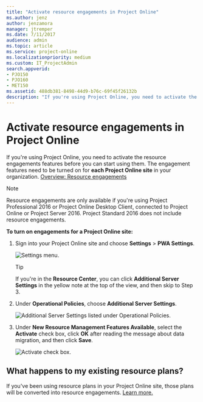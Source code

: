 ```yaml
---
title: "Activate resource engagements in Project Online"
ms.author: jenz
author: jenzamora
manager: jtremper
ms.date: 7/11/2017
audience: admin
ms.topic: article
ms.service: project-online
ms.localizationpriority: medium
ms.custom: IT_ProjectAdmin
search.appverid:
- PJO150
- PJO160
- MET150
ms.assetid: 488db381-8498-44d9-b76c-69f45f26132b
description: "If you're using Project Online, you need to activate the resource engagements features before you can start using them."
---
```


# Activate resource engagements in Project Online

If you're using Project Online, you need to activate the resource engagements features before you can start using them. The engagement features need to be turned on for **each Project Online site** in your organization. [Overview: Resource engagements](https://support.office.com/article/73eefb5a-81fe-42bf-980e-9532b1bdc870)
  
> [!NOTE]
> Resource engagements are only available if you're using Project Professional 2016 or Project Online Desktop Client, connected to Project Online or Project Server 2016. Project Standard 2016 does not include resource engagements. 
  
 **To turn on engagements for a Project Online site:**
  
1. Sign into your Project Online site and choose **Settings** \> **PWA Settings**.
    
    ![Settings menu.](media/da2ce443-e8b4-44bc-886f-d8c4579a33bc.png)
  
    > [!TIP]
    > If you're in the **Resource Center**, you can click **Additional Server Settings** in the yellow note at the top of the view, and then skip to Step 3. 
  
2. Under **Operational Policies**, choose **Additional Server Settings**.
    
    ![Additional Server Settings listed under Operational Policies.](media/769252c0-2453-4a56-862f-d1877592cfde.png)
  
3. Under **New Resource Management Features Available**, select the **Activate** check box, click **OK** after reading the message about data migration, and then click **Save**.
    
    ![Activate check box.](media/2357bb06-1f55-4c33-b7eb-87262d1de3af.png)
  
## What happens to my existing resource plans?

If you've been using resource plans in your Project Online site, those plans will be converted into resource engagements. [Learn more.](faq-resource-engagements-are-replacing-the-old-resource-plans.md)
  

